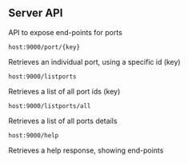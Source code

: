 ## Server API

API to expose end-points for ports

```
host:9000/port/{key}
```
Retrieves an individual port, using a specific id (key)

```
host:9000/listports
```
Retrieves a list of all port ids (key)

```
host:9000/listports/all
```
Retrieves a list of all ports details

```
host:9000/help
```
Retrieves a help response, showing end-points


